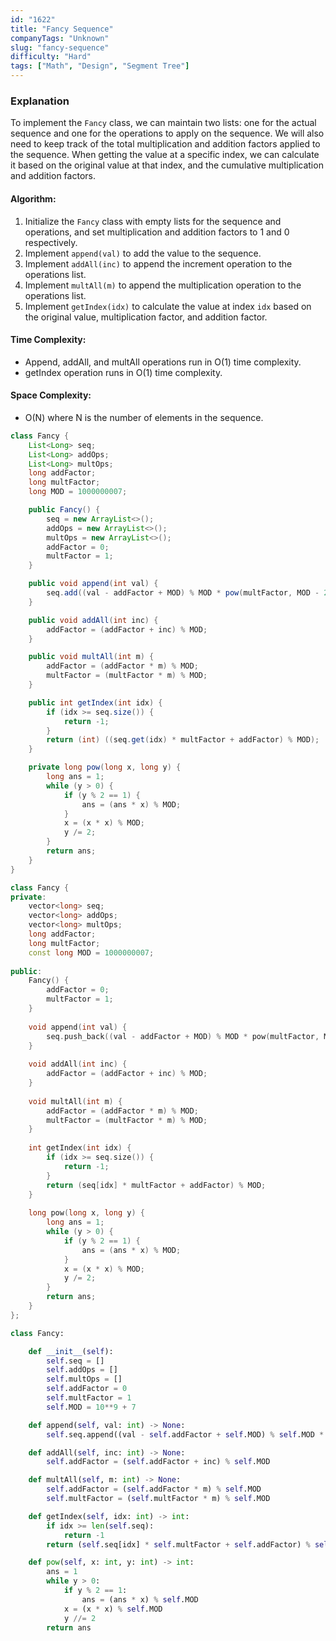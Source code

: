 ```yaml
---
id: "1622"
title: "Fancy Sequence"
companyTags: "Unknown"
slug: "fancy-sequence"
difficulty: "Hard"
tags: ["Math", "Design", "Segment Tree"]
---
```


### Explanation
To implement the `Fancy` class, we can maintain two lists: one for the actual sequence and one for the operations to apply on the sequence. We will also need to keep track of the total multiplication and addition factors applied to the sequence. When getting the value at a specific index, we can calculate it based on the original value at that index, and the cumulative multiplication and addition factors.

#### Algorithm:
1. Initialize the `Fancy` class with empty lists for the sequence and operations, and set multiplication and addition factors to 1 and 0 respectively.
2. Implement `append(val)` to add the value to the sequence.
3. Implement `addAll(inc)` to append the increment operation to the operations list.
4. Implement `multAll(m)` to append the multiplication operation to the operations list.
5. Implement `getIndex(idx)` to calculate the value at index `idx` based on the original value, multiplication factor, and addition factor.

#### Time Complexity:
- Append, addAll, and multAll operations run in O(1) time complexity.
- getIndex operation runs in O(1) time complexity.

#### Space Complexity:
- O(N) where N is the number of elements in the sequence.
```java
class Fancy {
    List<Long> seq;
    List<Long> addOps;
    List<Long> multOps;
    long addFactor;
    long multFactor;
    long MOD = 1000000007;

    public Fancy() {
        seq = new ArrayList<>();
        addOps = new ArrayList<>();
        multOps = new ArrayList<>();
        addFactor = 0;
        multFactor = 1;
    }

    public void append(int val) {
        seq.add((val - addFactor + MOD) % MOD * pow(multFactor, MOD - 2) % MOD);
    }

    public void addAll(int inc) {
        addFactor = (addFactor + inc) % MOD;
    }

    public void multAll(int m) {
        addFactor = (addFactor * m) % MOD;
        multFactor = (multFactor * m) % MOD;
    }

    public int getIndex(int idx) {
        if (idx >= seq.size()) {
            return -1;
        }
        return (int) ((seq.get(idx) * multFactor + addFactor) % MOD);
    }

    private long pow(long x, long y) {
        long ans = 1;
        while (y > 0) {
            if (y % 2 == 1) {
                ans = (ans * x) % MOD;
            }
            x = (x * x) % MOD;
            y /= 2;
        }
        return ans;
    }
}
```

```cpp
class Fancy {
private:
    vector<long> seq;
    vector<long> addOps;
    vector<long> multOps;
    long addFactor;
    long multFactor;
    const long MOD = 1000000007;
    
public:
    Fancy() {
        addFactor = 0;
        multFactor = 1;
    }
    
    void append(int val) {
        seq.push_back((val - addFactor + MOD) % MOD * pow(multFactor, MOD - 2) % MOD);
    }
    
    void addAll(int inc) {
        addFactor = (addFactor + inc) % MOD;
    }
    
    void multAll(int m) {
        addFactor = (addFactor * m) % MOD;
        multFactor = (multFactor * m) % MOD;
    }
    
    int getIndex(int idx) {
        if (idx >= seq.size()) {
            return -1;
        }
        return (seq[idx] * multFactor + addFactor) % MOD;
    }
    
    long pow(long x, long y) {
        long ans = 1;
        while (y > 0) {
            if (y % 2 == 1) {
                ans = (ans * x) % MOD;
            }
            x = (x * x) % MOD;
            y /= 2;
        }
        return ans;
    }
};
```

```python
class Fancy:

    def __init__(self):
        self.seq = []
        self.addOps = []
        self.multOps = []
        self.addFactor = 0
        self.multFactor = 1
        self.MOD = 10**9 + 7

    def append(self, val: int) -> None:
        self.seq.append((val - self.addFactor + self.MOD) % self.MOD * self.pow(self.multFactor, self.MOD - 2) % self.MOD)

    def addAll(self, inc: int) -> None:
        self.addFactor = (self.addFactor + inc) % self.MOD

    def multAll(self, m: int) -> None:
        self.addFactor = (self.addFactor * m) % self.MOD
        self.multFactor = (self.multFactor * m) % self.MOD

    def getIndex(self, idx: int) -> int:
        if idx >= len(self.seq):
            return -1
        return (self.seq[idx] * self.multFactor + self.addFactor) % self.MOD

    def pow(self, x: int, y: int) -> int:
        ans = 1
        while y > 0:
            if y % 2 == 1:
                ans = (ans * x) % self.MOD
            x = (x * x) % self.MOD
            y //= 2
        return ans
```